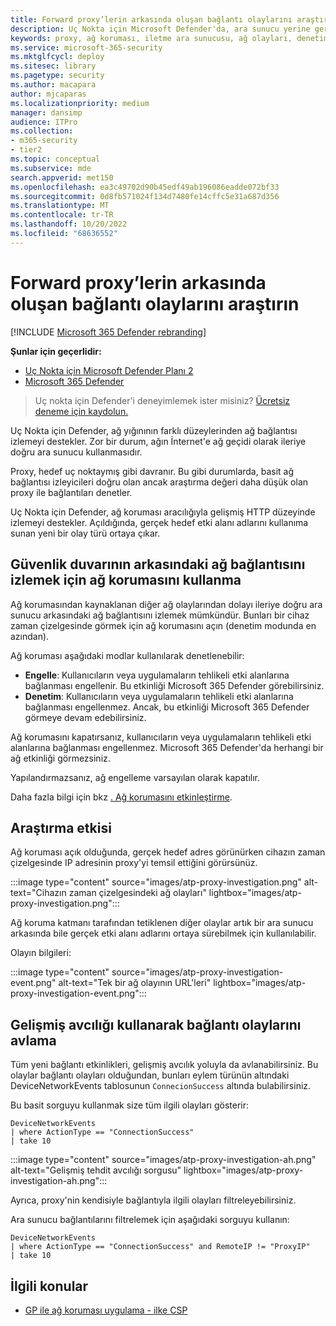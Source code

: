 ```yaml
---
title: Forward proxy’lerin arkasında oluşan bağlantı olaylarını araştırın
description: Uç Nokta için Microsoft Defender'da, ara sunucu yerine gerçek bir hedefi ortaya çıkararak ağ koruması aracılığıyla gelişmiş HTTP düzeyinde izlemeyi kullanmayı öğrenin.
keywords: proxy, ağ koruması, iletme ara sunucusu, ağ olayları, denetim, engelleme, etki alanı adları, etki alanı
ms.service: microsoft-365-security
ms.mktglfcycl: deploy
ms.sitesec: library
ms.pagetype: security
ms.author: macapara
author: mjcaparas
ms.localizationpriority: medium
manager: dansimp
audience: ITPro
ms.collection:
- m365-security
- tier2
ms.topic: conceptual
ms.subservice: mde
search.appverid: met150
ms.openlocfilehash: ea3c49702d90b45edf49ab196086eadde072bf33
ms.sourcegitcommit: 0d8fb571024f134d7480fe14cffc5e31a687d356
ms.translationtype: MT
ms.contentlocale: tr-TR
ms.lasthandoff: 10/20/2022
ms.locfileid: "68636552"
---
```

# <a name="investigate-connection-events-that-occur-behind-forward-proxies"></a>Forward proxy’lerin arkasında oluşan bağlantı olaylarını araştırın

[!INCLUDE [Microsoft 365 Defender rebranding](../../includes/microsoft-defender.md)]

**Şunlar için geçerlidir:**
- [Uç Nokta için Microsoft Defender Planı 2](https://go.microsoft.com/fwlink/p/?linkid=2154037)
- [Microsoft 365 Defender](https://go.microsoft.com/fwlink/?linkid=2118804)

> Uç nokta için Defender'i deneyimlemek ister misiniz? [Ücretsiz deneme için kaydolun.](https://signup.microsoft.com/create-account/signup?products=7f379fee-c4f9-4278-b0a1-e4c8c2fcdf7e&ru=https://aka.ms/MDEp2OpenTrial?ocid=docs-wdatp-investigatemachines-abovefoldlink)

Uç Nokta için Defender, ağ yığınının farklı düzeylerinden ağ bağlantısı izlemeyi destekler. Zor bir durum, ağın İnternet'e ağ geçidi olarak ileriye doğru ara sunucu kullanmasıdır.

Proxy, hedef uç noktaymış gibi davranır. Bu gibi durumlarda, basit ağ bağlantısı izleyicileri doğru olan ancak araştırma değeri daha düşük olan proxy ile bağlantıları denetler.

Uç Nokta için Defender, ağ koruması aracılığıyla gelişmiş HTTP düzeyinde izlemeyi destekler. Açıldığında, gerçek hedef etki alanı adlarını kullanıma sunan yeni bir olay türü ortaya çıkar.

## <a name="use-network-protection-to-monitor-network-connection-behind-a-firewall"></a>Güvenlik duvarının arkasındaki ağ bağlantısını izlemek için ağ korumasını kullanma

Ağ korumasından kaynaklanan diğer ağ olaylarından dolayı ileriye doğru ara sunucu arkasındaki ağ bağlantısını izlemek mümkündür. Bunları bir cihaz zaman çizelgesinde görmek için ağ korumasını açın (denetim modunda en azından).

Ağ koruması aşağıdaki modlar kullanılarak denetlenebilir:

- **Engelle**: Kullanıcıların veya uygulamaların tehlikeli etki alanlarına bağlanması engellenir. Bu etkinliği Microsoft 365 Defender görebilirsiniz.
- **Denetim**: Kullanıcıların veya uygulamaların tehlikeli etki alanlarına bağlanması engellenmez. Ancak, bu etkinliği Microsoft 365 Defender görmeye devam edebilirsiniz.


Ağ korumasını kapatırsanız, kullanıcıların veya uygulamaların tehlikeli etki alanlarına bağlanması engellenmez. Microsoft 365 Defender'da herhangi bir ağ etkinliği görmezsiniz.

Yapılandırmazsanız, ağ engelleme varsayılan olarak kapatılır.

Daha fazla bilgi için bkz [. Ağ korumasını etkinleştirme](enable-network-protection.md).

## <a name="investigation-impact"></a>Araştırma etkisi

Ağ koruması açık olduğunda, gerçek hedef adres görünürken cihazın zaman çizelgesinde IP adresinin proxy'yi temsil ettiğini görürsünüz.

:::image type="content" source="images/atp-proxy-investigation.png" alt-text="Cihazın zaman çizelgesindeki ağ olayları" lightbox="images/atp-proxy-investigation.png":::

Ağ koruma katmanı tarafından tetiklenen diğer olaylar artık bir ara sunucu arkasında bile gerçek etki alanı adlarını ortaya sürebilmek için kullanılabilir.

Olayın bilgileri:

:::image type="content" source="images/atp-proxy-investigation-event.png" alt-text="Tek bir ağ olayının URL'leri" lightbox="images/atp-proxy-investigation-event.png":::

## <a name="hunt-for-connection-events-using-advanced-hunting"></a>Gelişmiş avcılığı kullanarak bağlantı olaylarını avlama

Tüm yeni bağlantı etkinlikleri, gelişmiş avcılık yoluyla da avlanabilirsiniz. Bu olaylar bağlantı olayları olduğundan, bunları eylem türünün altındaki DeviceNetworkEvents tablosunun `ConnecionSuccess` altında bulabilirsiniz.

Bu basit sorguyu kullanmak size tüm ilgili olayları gösterir:

```console
DeviceNetworkEvents
| where ActionType == "ConnectionSuccess"
| take 10
```

:::image type="content" source="images/atp-proxy-investigation-ah.png" alt-text="Gelişmiş tehdit avcılığı sorgusu" lightbox="images/atp-proxy-investigation-ah.png":::

Ayrıca, proxy'nin kendisiyle bağlantıyla ilgili olayları filtreleyebilirsiniz.

Ara sunucu bağlantılarını filtrelemek için aşağıdaki sorguyu kullanın:

```console
DeviceNetworkEvents
| where ActionType == "ConnectionSuccess" and RemoteIP != "ProxyIP"
| take 10
```

## <a name="related-topics"></a>İlgili konular

- [GP ile ağ koruması uygulama - ilke CSP](/windows/client-management/mdm/policy-csp-defender#defender-enablenetworkprotection)
